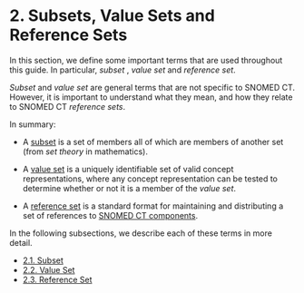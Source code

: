# 2. Subsets, Value Sets and Reference Sets

In this section, we define some important terms that are used throughout this guide. In particular, _subset_ , _value set_ and _reference set_. 

 _Subset_ and _value set_ are general terms that are not specific to SNOMED CT. However, it is important to understand what they mean, and how they relate to SNOMED CT _reference sets_.

In summary:

  * A [subset](https://confluence.ihtsdotools.org/display/DOCGLOSS/subset "Glossary link: subset") is a set of members all of which are members of another set (from  _set theory_ in mathematics).

  * A [value set](https://confluence.ihtsdotools.org/display/DOCGLOSS/value+set "Glossary link: value set") is a uniquely identifiable set of valid concept representations, where any concept representation can be tested to determine whether or not it is a member of the  _value set_.

  * A [reference set](https://confluence.ihtsdotools.org/display/DOCGLOSS/reference+set "Glossary link: reference set") is a standard format for maintaining and distributing a set of references to [SNOMED CT components](https://confluence.ihtsdotools.org/display/DOCGLOSS/SNOMED+CT+component "Glossary link: SNOMED CT components").

  

In the following subsections, we describe each of these terms in more detail.

  * [2.1. Subset](2.1.-Subset_35985779.html)
  * [2.2. Value Set](2.2.-Value-Set_35985807.html)
  * [2.3. Reference Set](2.3.-Reference-Set_35985811.html)

